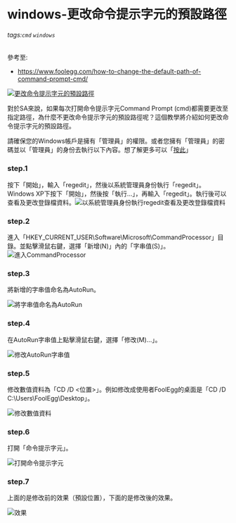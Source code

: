 # windows-更改命令提示字元的預設路徑
###### tags:`cmd` `windows` 
 參考至:
  - https://www.foolegg.com/how-to-change-the-default-path-of-command-prompt-cmd/

[![更改命令提示字元的預設路徑](https://lh5.googleusercontent.com/Tl1KwkJ8DrsVsO2tvZEepHBeYkslY_ZekBxwWV1LL9RTe3auE8zYtNmws-HQtNJjAdXRaONyZFXdSV002D94d2T79CP596uMdwSce_J6GAjOs393dd9EHs-Gq5uuQqHAlDM9SQGm "更改命令提示字元的預設路徑")](https://www.foolegg.com/how-to-change-the-default-path-of-command-prompt-cmd/)

對於SA來說，如果每次打開命令提示字元Command Prompt (cmd)都需要更改至指定路徑，為什麼不更改命令提示字元的預設路徑呢？這個教學將介紹如何更改命令提示字元的預設路徑。

請確保您的Windows帳戶是擁有「管理員」的權限。或者您擁有「管理員」的密碼並以「管理員」的身份去執行以下內容。想了解更多可以「[按此](https://www.foolegg.com/index.php?p=510)」

### step.1

按下「開始」，輸入「regedit」，然後以系統管理員身份執行「regedit」。Windows XP下按下「開始」，然後按「執行…」，再輸入「regedit」。執行後可以查看及更改登錄檔資料。![以系統管理員身份執行regedit查看及更改登錄檔資料](https://lh4.googleusercontent.com/8lZuZfc777oBAJGDbrAOxO23Tp6VAjNmXmNhM_xSo7MFmPeteWzWrPgQzwA1fPIVB5PvO7tv-Ddf1_3zW_gFuNHcmXTxhzElR5MqjZHcLccXafIancHBkOvoNId4UCGGR-_2X-4v "以系統管理員身份執行regedit查看及更改登錄檔資料")

### step.2

進入「HKEY_CURRENT_USER\Software\Microsoft\CommandProcessor」目錄。並點擊滑鼠右鍵，選擇「新增(N)」內的「字串值(S)」。![進入CommandProcessor](https://lh5.googleusercontent.com/wYEUHIqm5PhrGx5xLNBZEmjEkbGAZNIRm4Yg3cyDcRSG_Q-ayLH1JPEnS1nSmxEg9TVGqU7SQDS8Rg_6fF4i_InbTzEjGom7-KCxL-2BP3peV4tHn5Uk2a880NRF_G0197ZkHhtb "進入CommandProcessor")

### step.3

將新增的字串值命名為AutoRun。

![將字串值命名為AutoRun](https://lh5.googleusercontent.com/9veMCYjbDColHr2VkK-aQrDFsy8GmKy4NQKyUeA7zBWAw4Oc3mlpGzHIjM6g0sBz_IQX_9NK_KVyEAGzb9H5i7QYd0FzbrROtN1Xx2X0b8jOPUZfrpw4q2JwPs4ZbCvVzPACpJbe "將字串值命名為AutoRun")

### step.4

在AutoRun字串值上點擊滑鼠右鍵，選擇「修改(M)…」。

![修改AutoRun字串值](https://lh6.googleusercontent.com/NJd2XjLSL84V2nIiJJBVFtUEUMzXedjHLk5Jpeqo0o1hDRgdKnvD6Hm8oCh0tAPQXmtUpa4ftPBuNPmctxJ-8Z9pjFzG_QUxjP1dUxXWrcDm67bcbCD8I1RMMgxMkpvbgWD8xs0Q "修改AutoRun字串值")

### step.5

修改數值資料為「CD /D <位置>」。例如修改成使用者FoolEgg的桌面是「CD /D C:\Users\FoolEgg\Desktop」。

![修改數值資料](https://lh4.googleusercontent.com/wCsr_MjVaj-rTyCAFI8NvMIX--gr73ELuSISXc7AyXbQMLMMDqIwMxHFhjNfa6YQuFtSU-fL7DKVMzwydT1ytpEfQT4PONhTzPf1zn9FO4X5ZgCegQIVcq8N3ppygJHLnDvyBMzF "修改數值資料")

### step.6

打開「命令提示字元」。

![打開命令提示字元](https://lh4.googleusercontent.com/0u8XQX_mAMJFEVUmPGAaq-e7PqYZSZGPVcVwp8hx6L2IlLn17UtVDooc5hdQ92YXqMiEN_w1aGdz3N3ulAc6Nt9zL_I6H-YphCj8MXVOO_Ej2adpS0IYSSwhIcEqBOc3rBr3NJSJ "打開命令提示字元")

### step.7

上面的是修改前的效果（預設位置），下面的是修改後的效果。

![效果](https://lh4.googleusercontent.com/vAl4u7S0GfrBHopvL-gwhDWGU9oQ5c_V2WCWSeLRm6m6bTiI_Jy7EiL7ANoZIT_9UtLRwXDtnw6Cx2ciMNIWripI8dsSFlozujxkGnHsllz7ORO-NMIB7hz0X8r5zSJiqMJeZMFp "效果")
